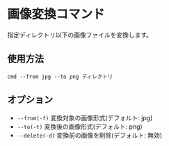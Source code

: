 # 画像変換コマンド
指定ディレクトリ以下の画像ファイルを変換します。

## 使用方法

`cmd --from jpg --to png ディレクトリ`

## オプション

* `--from(-f)` 変換対象の画像形式(デフォルト: jpg)
* `--to(-t)` 変換後の画像形式(デフォルト: png)
* `--delete(-d)` 変換前の画像を削除(デフォルト: 無効)
